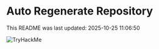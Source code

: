 # Auto Regenerate Repository

This README was last updated: 2025-10-25 11:06:50

 ![TryHackMe](https://tryhackme.com/badge/533634)